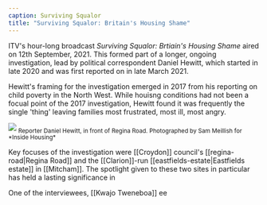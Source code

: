 ```yaml
---
caption: Surviving Squalor
title: "Surviving Squalor: Britain's Housing Shame"
---
```


ITV's hour-long broadcast *Surviving Squalor: Brtiain's Housing Shame* aired on 12th September, 2021. This formed part of a longer, ongoing investigation, lead by political correspondent Daniel Hewitt, which started in late 2020 and was first reported on in late March 2021.  

Hewitt's framing for the investigation emerged in 2017 from his reporting on child poverty in the North West. While houisng conditions had not been a focual point of the 2017 investigation, Hewitt found it was frequently the single 'thing' leaving families most frustrated, most ill, most angry. 

<img src="/assets/media/Hewitt1.jpeg"/>
<sub>Reporter Daniel Hewitt, in front of Regina Road. Photographed by Sam Meillish for *Inside Housing*</sub>

Key focuses of the investigation were [[Croydon]] council's [[regina-road|Regina Road]] and the [[Clarion]]-run [[eastfields-estate|Eastfields estate]] in [[Mitcham]]. The spotlight given to these two sites in particular has held a lasting significance in 

One of the interviewees, [[Kwajo Tweneboa]] ee